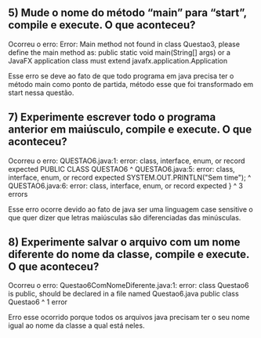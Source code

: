 ## 5) Mude o nome do método “main” para “start”, compile e execute. O que aconteceu?

Ocorreu o erro:
Error: Main method not found in class Questao3, please define the main method as:
  public static void main(String[] args)
or a JavaFX application class must extend javafx.application.Application

Esse erro se deve ao fato de que todo programa em java precisa ter o método main como ponto de partida, método esse que foi transformado em start nessa questão.

## 7) Experimente escrever todo o programa anterior em maiúsculo, compile e execute. O que aconteceu?

Ocorreu o erro:
QUESTAO6.java:1: error: class, interface, enum, or record expected
PUBLIC CLASS QUESTAO6
^
QUESTAO6.java:5: error: class, interface, enum, or record expected
        SYSTEM.OUT.PRINTLN("Sem time");
        ^
QUESTAO6.java:6: error: class, interface, enum, or record expected
    }
    ^
3 errors

Esse erro ocorre devido ao fato de java ser uma linguagem case sensitive o que quer dizer que letras maiúsculas são diferenciadas das minúsculas.

## 8) Experimente salvar o arquivo com um nome diferente do nome da classe, compile e execute. O que aconteceu?

Ocorreu o erro:
Questao6ComNomeDiferente.java:1: error: class Questao6 is public, should be declared in a file named Questao6.java
public class Questao6
       ^
1 error

Erro esse ocorrido porque todos os arquivos java precisam ter o seu nome igual ao nome da classe a qual está neles.